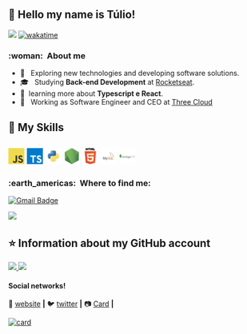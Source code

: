 ## 💜 Hello my name is <strong>Túlio!</strong>

![](https://komarev.com/ghpvc/?username=XDukeHD&color=006bed)
[![wakatime](https://wakatime.com/badge/user/f7fc301e-e4ee-4d46-b45f-5ff61c255b35.svg)](https://wakatime.com/@f7fc301e-e4ee-4d46-b45f-5ff61c255b35)

<h3> :woman: &nbsp;About me </h3>

- 🤔 &nbsp; Exploring new technologies and developing software solutions.
- 🎓 &nbsp; Studying **Back-end Development** at <a href="https://www.rocketseat.com.br/">Rocketseat</a>.
- 🌱 &nbsp;learning more about **Typescript e React**.
- 💼 &nbsp; Working as Software Engineer and CEO at <a href="https://threecloud.net/">Three Cloud</a>

## 🚀 My Skills

<code><img height="32" src="https://raw.githubusercontent.com/github/explore/80688e429a7d4ef2fca1e82350fe8e3517d3494d/topics/javascript/javascript.png" alt="Javascript"/></code>
<code><img height="32" src="https://raw.githubusercontent.com/github/explore/80688e429a7d4ef2fca1e82350fe8e3517d3494d/topics/typescript/typescript.png" alt="Typescript"/></code>
<code><img height="32" src="https://raw.githubusercontent.com/github/explore/80688e429a7d4ef2fca1e82350fe8e3517d3494d/topics/python/python.png" alt="Python"/></code>
<code><img height="32" src="https://raw.githubusercontent.com/github/explore/80688e429a7d4ef2fca1e82350fe8e3517d3494d/topics/nodejs/nodejs.png" alt="Nodejs"/></code>
<code><img height="32" src="https://raw.githubusercontent.com/github/explore/80688e429a7d4ef2fca1e82350fe8e3517d3494d/topics/html/html.png" alt="HTML5"/></code>
<code><img height="32" src="https://raw.githubusercontent.com/github/explore/80688e429a7d4ef2fca1e82350fe8e3517d3494d/topics/mysql/mysql.png" alt="MySQL"/></code>
<code><img height="32" src="https://raw.githubusercontent.com/github/explore/80688e429a7d4ef2fca1e82350fe8e3517d3494d/topics/mongodb/mongodb.png" alt="MongoDB"/></code>
---

<h3> :earth_americas: &nbsp;Where to find me: </h3> 

[![Gmail Badge](https://img.shields.io/badge/-contact@xduke.tech-006bed?style=flat-square&logo=Gmail&logoColor=white&link=mailto:contact@xduke.tech	)](mailto:contact@xduke.tech)

![](https://discord.c99.nl/widget/theme-1/816775306115285073.png)

## ⭐ Information about my GitHub account
<div>
  <a href="https://github.com/XDukeHD">
  <img height="180em" src="https://github-readme-stats.vercel.app/api?username=XDukeHD&show_icons=true&theme=tokyonight&include_all_commits=true&count_private=true"/> <img height="180em" src="https://github-readme-stats.vercel.app/api/top-langs/?username=XDukeHD&layout=compact&langs_count=7&theme=tokyonight"/>
  </a>
</div>

#### Social networks!

🏡 [website](https://xduke.tech/) **|** 
🐦 [twitter](twitter) **|** 
📷 [Card](https://xduke.tech/) **|** 

[![card](https://github-readme-stats.vercel.app/api/pin/?username=Izzys-Bot&repo=dsbackdoor)](https://github.com/Izzys-Bot/dsbackdoor)
